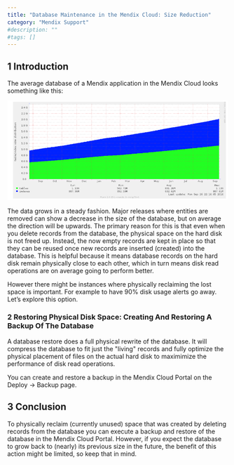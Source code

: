 ```yaml
---
title: "Database Maintenance in the Mendix Cloud: Size Reduction"
category: "Mendix Support"
#description: ""
#tags: []
---
```


## 1 Introduction

The average database of a Mendix application in the Mendix Cloud looks something like this:

![](attachments/database-maintenance-size-reduction/Untitled.png)

The data grows in a steady fashion. Major releases where entities are removed can show a decrease in the size of the database, but on average the direction will be upwards. The primary reason for this is that even when you delete records from the database, the physical space on the hard disk is not freed up. Instead, the now empty records are kept in place so that they can be reused once new records are inserted (created) into the database. This is helpful because it means database records on the hard disk remain physically close to each other, which in turn means disk read operations are on average going to perform better. 

However there might be instances where physically reclaiming the lost space is important. For example to have 90% disk usage alerts go away. Let’s explore this option.

### 2 Restoring Physical Disk Space: Creating And Restoring A Backup Of The Database

A database restore does a full physical rewrite of the database. It will compress the database to fit just the "living" records and fully optimize the physical placement of files on the actual hard disk to maximimize the performance of disk read operations.

You can create and restore a backup in the Mendix Cloud Portal on the Deploy -> Backup page.

## 3 Conclusion

To physically reclaim (currently unused) space that was created by deleting records from the database you can execute a backup and restore of the database in the Mendix Cloud Portal. However, if you expect the database to grow back to (nearly) its previous size in the future, the benefit of this action might be limited, so keep that in mind.

